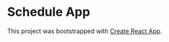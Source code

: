 # Schedule App

This project was bootstrapped with [Create React App](https://github.com/facebook/create-react-app).




